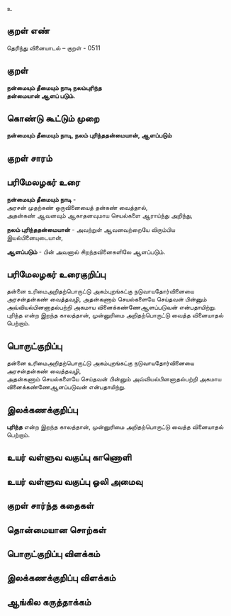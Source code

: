 உ

## குறள் எண் 

தெரிந்து வினையாடல்  – குறள் - 0511  

## குறள் 

**நன்மையும் தீமையும் நாடி நலம்புரிந்த  
தன்மையான் ஆளப் படும்.**

## கொண்டு கூட்டும் முறை

**நன்மையும் தீமையும் நாடி, நலம் புரிந்ததன்மையான், ஆளப்படும்**

## குறள் சாரம் 


## பரிமேலழகர் உரை

**நன்மையும் தீமையும் நாடி** -  
அரசன் முதற்கண் ஒருவினையைத் தன்கண் வைத்தால்,  
அதன்கண் ஆவனவும் ஆகாதனவுமாய செயல்களை ஆராய்ந்து அறிந்து,  

**நலம் புரிந்ததன்மையான்** - அவற்றுள் ஆவனவற்றையே விரும்பிய இயல்பினையுடையான்,  

**ஆளப்படும்** - பின் அவனால் சிறந்தவினைகளிலே ஆளப்படும். 

## பரிமேலழகர் உரைகுறிப்பு   

தன்னை உரிமைஅறிதற்பொருட்டு அகம்புறங்கட்கு நடுவாயதோர்வினையை அரசன்தன்கண் வைத்தவழி, அதன்கணாம் செயல்களையே செய்தவன் பின்னும் அவ்வியல்பினனாதல்பற்றி அகமாய வினைக்கண்ணேஆளப்படுவன் என்பதாயிற்று.  
புரிந்த என்ற இறந்த காலத்தான், முன்னுரிமை அறிதற்பொருட்டு வைத்த வினையாதல் பெற்றாம்.    

## பொருட்குறிப்பு 

தன்னை உரிமைஅறிதற்பொருட்டு அகம்புறங்கட்கு நடுவாயதோர்வினையை அரசன்தன்கண் வைத்தவழி,  
அதன்கணாம் செயல்களையே செய்தவன் பின்னும் அவ்வியல்பினனாதல்பற்றி அகமாய வினைக்கண்ணேஆளப்படுவன் என்பதாயிற்று.  
 
## இலக்கணக்குறிப்பு  

**புரிந்த** என்ற இறந்த காலத்தான், முன்னுரிமை அறிதற்பொருட்டு வைத்த வினையாதல் பெற்றாம்.   

## உயர் வள்ளுவ வகுப்பு காணொளி


## உயர் வள்ளுவ வகுப்பு ஒலி அமைவு 

 
## குறள் சார்ந்த கதைகள் 


## தொன்மையான சொற்கள்


## பொருட்குறிப்பு விளக்கம்


## இலக்கணக்குறிப்பு விளக்கம்


## ஆங்கில கருத்தாக்கம் 


